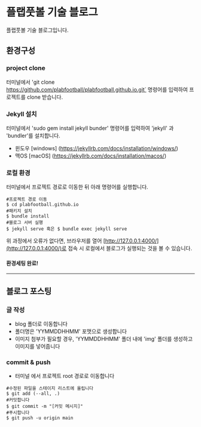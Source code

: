 # 플랩풋볼 기술 블로그

플랩풋볼 기술 블로그입니다.



## 환경구성

### project clone

터미널에서 'git clone https://github.com/plabfootball/plabfootball.github.io.git` 명령어를 입력하여 프로젝트를 clone 받습니다.



### Jekyll 설치

터미널에서 'sudo gem install jekyll bunder' 명령어를 입력하여 'jekyll' 과 'bundler'를 설치합니다.

- 윈도우 [windows] (https://jekyllrb.com/docs/installation/windows/)
- 맥OS [macOS] (https://jekyllrb.com/docs/installation/macos/)



### 로컬 환경

터미널에서 프로젝트 경로로 이동한 뒤 아래 명령어를 실행합니다.

```shell
#프로젝트 경로 이동
$ cd plabfootball.github.io
#패키지 설치
$ bundle install
#블로그 서버 실행
$ jekyll serve 혹은 $ bundle exec jekyll serve
```

위 과정에서 오류가 없다면, 브라우저를 열어 [http://127.0.0.1:4000/](http://127.0.0.1:4000/)로 접속 시 로컬에서 블로그가 실행되는 것을 볼 수 있습니다.

#### 환경세팅 완료!

----



## 블로그 포스팅

### 글 작성

- blog 폴더로 이동합니다
- 폴더명은 'YYMMDDHHMM' 포맷으로 생성합니다
- 이미지 첨부가 필요할 경우, 'YYMMDDHHMM' 폴더 내에 'img' 폴더를 생성하고 이미지를 넣어줍니다



### commit & push

- 터미널 에서 프로젝트 root 경로로 이동합니다

```shell
#수정된 파일을 스테이지 리스트에 올립니다
$ git add (--all, .)
#커밋합니다
$ git commit -m "[커밋 메시지]"
#푸시합니다
$ git push -u origin main
```

